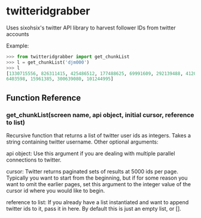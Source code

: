 # twitteridgrabber
Uses sixohsix's twitter API library to harvest follower IDs from twitter accounts

Example:

```python
>>> from twitteridgrabber import get_chunkList
>>> l = get_chunkList('djm000')
>>> l
[1330715556, 826311415, 425486512, 177488625, 69991609, 292139488, 412020405, 36
6403598, 15961385, 300639080, 101244995]
```

## Function Reference

### get_chunkList(screen name, api object, initial cursor, reference to list)

Recursive function that returns a list of twitter user ids as integers. Takes a string containing twitter username. Other optional arguments:


api object: Use this argument if you are dealing with multiple parallel connections to twitter.

cursor: Twitter returns paginated sets of results at 5000 ids per page. Typically you want to start from the beginning, but if for some reason you want to omit the earlier pages, set this argument to the integer value of the cursor id where you would like to begin.

reference to list: If you already have a list instantiated and want to append twitter ids to it, pass it in here. By default this is just an empty list, or [].
